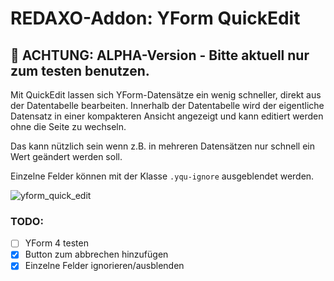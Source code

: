 # REDAXO-Addon: YForm QuickEdit

## :construction: ACHTUNG: ALPHA-Version - Bitte aktuell nur zum testen benutzen.

Mit QuickEdit lassen sich YForm-Datensätze ein wenig schneller, direkt aus der Datentabelle bearbeiten. Innerhalb der Datentabelle wird der eigentliche Datensatz in einer kompakteren Ansicht angezeigt und kann editiert werden ohne die Seite zu wechseln.

Das kann nützlich sein wenn z.B. in mehreren Datensätzen nur schnell ein Wert geändert werden soll.

Einzelne Felder können mit der Klasse `.yqu-ignore` ausgeblendet werden.

![yform_quick_edit](https://user-images.githubusercontent.com/2708231/149215990-ede6a98d-ef73-41ea-9b3c-d226430cbd09.png)

### TODO:

- [ ] YForm 4 testen
- [x] Button zum abbrechen hinzufügen
- [x] Einzelne Felder ignorieren/ausblenden
